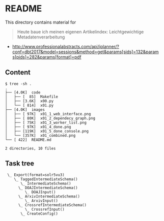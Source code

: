README
======

This directory contains material for

> Heute baue ich meinen eigenen Artikelindex: Leichtgewichtige Metadatenverarbeitung

* http://www.professionalabstracts.com/api/iplanner/?conf=dbt2017&model=sessions&method=get&params[sids]=132&params[pids]=282&params[format]=pdf

Content
-------

```
$ tree -sh .
.
├── [4.0K]  code
│   ├── [  85]  Makefile
│   ├── [3.6K]  x00.py
│   └── [ 814]  x01.py
├── [4.0K]  images
│   ├── [ 97K]  x01_1_web_interface.png
│   ├── [ 80K]  x01_2_dependecy_graph.png
│   ├── [ 75K]  x01_3_worker_list.png
│   ├── [ 97K]  x01_4_done.png
│   ├── [119K]  x01_5_done_console.png
│   └── [357K]  x01_combined.png
└── [ 422]  README.md

2 directories, 10 files

```

Task tree
---------

```
 \_ Export(format=solr5vu3)
    \_ TaggedIntermediateSchema()
       \_ IntermediateSchema()
	  \_ DOAJIntermediateSchema()
	     \_ DOAJInput()
	  \_ ArxivIntermediateSchema()
	     \_ ArxivInput()
	  \_ CrossrefIntermediateSchema()
	     \_ CrossrefInput()
       \_ CreateConfig()
```
